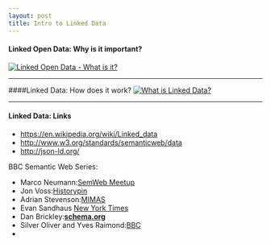 ```yaml
---
layout: post
title: Intro to Linked Data
---
```


#### Linked Open Data: Why is it important?
[![Linked Open Data - What is it?](https://i.ytimg.com/vi/uju4wT9uBIA/hqdefault.jpg)](https://www.youtube.com/embed/uju4wT9uBIA "Linked Open Data - What is it?")

---
####Linked Data: How does it work?
[![What is Linked Data?](https://i.ytimg.com/vi/4x_xzT5eF5Q/hqdefault.jpg)](https://www.youtube.com/embed/4x_xzT5eF5Q "What is Linked Data?")

***
#### Linked Data: Links
* https://en.wikipedia.org/wiki/Linked_data
* http://www.w3.org/standards/semanticweb/data
* http://json-ld.org/

BBC Semantic Web Series:
* Marco Neumann:[SemWeb Meetup](https://youtu.be/8yUvgp-bZ5Q)
* Jon Voss:[Historypin](https://youtu.be/3D2vh7cLpFM)
* Adrian Stevenson:[MIMAS](https://youtu.be/R6VwJLNTUyM)
* Evan Sandhaus [New York Times](https://youtu.be/Xo10ShDK_F8)
* Dan Brickley:[__schema.org__](https://youtu.be/_-6mhdjE1XE)
* Silver Oliver and Yves Raimond:[BBC](https://youtu.be/sCnpSsxsb5U)
* 
